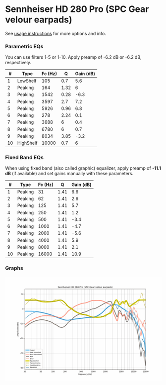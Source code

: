 # Sennheiser HD 280 Pro (SPC Gear velour earpads)
See [usage instructions](https://github.com/jaakkopasanen/AutoEq#usage) for more options and info.

### Parametric EQs
You can use filters 1-5 or 1-10. Apply preamp of -6.2 dB or -6.2 dB, respectively.

|   # | Type      |   Fc (Hz) |    Q |   Gain (dB) |
|-----|-----------|-----------|------|-------------|
|   1 | LowShelf  |       105 | 0.7  |         5.6 |
|   2 | Peaking   |       164 | 1.32 |         6   |
|   3 | Peaking   |      1542 | 0.28 |        -6.3 |
|   4 | Peaking   |      3597 | 2.7  |         7.2 |
|   5 | Peaking   |      5926 | 0.96 |         6.8 |
|   6 | Peaking   |       278 | 2.24 |         0.1 |
|   7 | Peaking   |      3688 | 6    |         0.4 |
|   8 | Peaking   |      6780 | 6    |         0.7 |
|   9 | Peaking   |      8034 | 3.85 |        -3.2 |
|  10 | HighShelf |     10000 | 0.7  |         6   |

### Fixed Band EQs
When using fixed band (also called graphic) equalizer, apply preamp of **-11.1 dB** (if available) and set gains manually with these parameters.

|   # | Type    |   Fc (Hz) |    Q |   Gain (dB) |
|-----|---------|-----------|------|-------------|
|   1 | Peaking |        31 | 1.41 |         6.6 |
|   2 | Peaking |        62 | 1.41 |         2.6 |
|   3 | Peaking |       125 | 1.41 |         5.7 |
|   4 | Peaking |       250 | 1.41 |         1.2 |
|   5 | Peaking |       500 | 1.41 |        -3.4 |
|   6 | Peaking |      1000 | 1.41 |        -4.7 |
|   7 | Peaking |      2000 | 1.41 |        -5.6 |
|   8 | Peaking |      4000 | 1.41 |         5.9 |
|   9 | Peaking |      8000 | 1.41 |         2.1 |
|  10 | Peaking |     16000 | 1.41 |        10.9 |

### Graphs
![](./Sennheiser%20HD%20280%20Pro%20(SPC%20Gear%20velour%20earpads).png)
